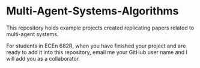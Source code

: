 # Multi-Agent-Systems-Algorithms
This repository holds example projects created replicating papers related to multi-agent systems.  

For students in ECEn 682R, when you have finished your project and are ready to add it into this repository, email me your GitHub user name and I will add you as a collaborator.

